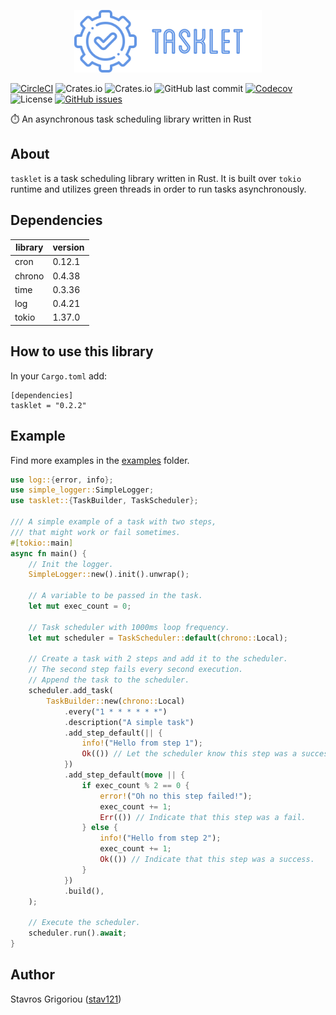<p align="center">
    <img src="tasklet-logo.png">
</p>

[![CircleCI](https://img.shields.io/circleci/build/github/stav121/tasklet?style=for-the-badge&logo=circleci)](https://circleci.com/gh/stav121/tasklet)
![Crates.io](https://img.shields.io/crates/d/tasklet?style=for-the-badge&color=blue&logo=owncloud)
![Crates.io](https://img.shields.io/crates/v/tasklet?style=for-the-badge&color=orange&logo=rust)
![GitHub last commit](https://img.shields.io/github/last-commit/stav121/tasklet?style=for-the-badge&color=purple&logo=git&logoColor=white)
[![Codecov](https://img.shields.io/codecov/c/github/stav121/tasklet?style=for-the-badge&logo=codecov&logoColor=white)](https://codecov.io/gh/stav121/tasklet)
![License](https://img.shields.io/github/license/stav121/tasklet?style=for-the-badge&color=lightgrey&logo=amazoniam&logoColor=white)
[![GitHub issues](https://img.shields.io/github/issues/stav121/tasklet?style=for-the-badge&color=yellow&logo=github)](https://github.com/stav121/tasklet/issues)

⏱️ An asynchronous task scheduling library written in Rust

## About

`tasklet` is a task scheduling library written in Rust. It is built over `tokio` runtime and utilizes green threads
in order to run tasks asynchronously.

## Dependencies

| library | version |
|---------|---------|
| cron    | 0.12.1  |
| chrono  | 0.4.38  |
| time    | 0.3.36  |
| log     | 0.4.21  |
| tokio   | 1.37.0  |

## How to use this library

In your `Cargo.toml` add:

```
[dependencies]
tasklet = "0.2.2"
```

## Example

Find more examples in the [examples](/examples) folder.

```rust
use log::{error, info};
use simple_logger::SimpleLogger;
use tasklet::{TaskBuilder, TaskScheduler};

/// A simple example of a task with two steps,
/// that might work or fail sometimes.
#[tokio::main]
async fn main() {
    // Init the logger.
    SimpleLogger::new().init().unwrap();

    // A variable to be passed in the task.
    let mut exec_count = 0;

    // Task scheduler with 1000ms loop frequency.
    let mut scheduler = TaskScheduler::default(chrono::Local);

    // Create a task with 2 steps and add it to the scheduler.
    // The second step fails every second execution.
    // Append the task to the scheduler.
    scheduler.add_task(
        TaskBuilder::new(chrono::Local)
            .every("1 * * * * * *")
            .description("A simple task")
            .add_step_default(|| {
                info!("Hello from step 1");
                Ok(()) // Let the scheduler know this step was a success.
            })
            .add_step_default(move || {
                if exec_count % 2 == 0 {
                    error!("Oh no this step failed!");
                    exec_count += 1;
                    Err(()) // Indicate that this step was a fail.
                } else {
                    info!("Hello from step 2");
                    exec_count += 1;
                    Ok(()) // Indicate that this step was a success.
                }
            })
            .build(),
    );

    // Execute the scheduler.
    scheduler.run().await;
}
```

## Author

Stavros Grigoriou ([stav121](github.com/stav121))
